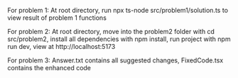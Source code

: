For problem 1: At root directory, run npx ts-node src/problem1/solution.ts to view result of problem 1 functions

For problem 2: At root directory, move into the problem2 folder with cd src/problem2, install all dependencies with npm install, run project with npm run dev, view at http://localhost:5173

For problem 3: Answer.txt contains all suggested changes, FixedCode.tsx contains the enhanced code
